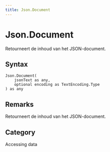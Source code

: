 ```yaml
---
title: Json.Document
---
```


# Json.Document


Retourneert de inhoud van het JSON-document.


## Syntax

```powerquery
Json.Document(
    jsonText as any,
    optional encoding as TextEncoding.Type
) as any
```


## Remarks

Retourneert de inhoud van het JSON-document.



## Category
Accessing data
